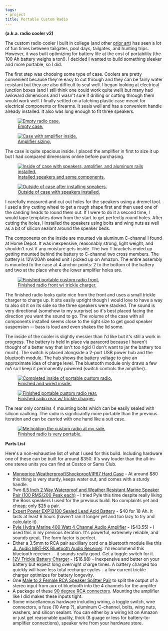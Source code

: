 ```yaml
---
tags:
- project
title: Portable Custom Radio
---
```

**(a.k.a. radio cooler v2)**

The custom radio cooler I built in college (and other
[prior art](https://photos.app.goo.gl/cv6negoigsTsUUNs7)) has seen a lot of fun
times between tailgates, pool days, tailgates, and hunting trips. However, it
was built optimizing for battery life at the cost of portability (the 100 Ah
battery weighs a ton!). I decided I wanted to build something sleeker and more
portable, so I did.

The first step was choosing some type of case. Coolers are pretty convenient
because they're easy to cut through and they can be fairly water resistant but
they are also difficult to seal well. I began looking at electrical junction
boxes (and I still think one could work quite well) but many had awkward
dimensions and I wasn't sure if drilling or cutting through them would work
well. I finally settled on a latching plastic case meant for electrical
components or firearms. It seals well and has a convenient handle already
installed. It also was long enough to fit three speakers.

<figure>
  <a href="/img/radio_cooler2/empty_case.jpg">
    <img src="/img/radio_cooler2/empty_case_thumb.jpg" alt="Empty radio case.">
    <figcaption>Empty case.</figcaption>
  </a>
</figure>
<figure>
  <a href="/img/radio_cooler2/amplifier_sizing.jpg">
    <img src="/img/radio_cooler2/amplifier_sizing_thumb.jpg" alt="Case with amplifier inside.">
    <figcaption>Amplifier sizing.</figcaption>
  </a>
</figure>

The case is quite spacious inside. I placed the amplifier in first to size it up
but I had compared dimensions online before purchasing.

<figure>
  <a href="/img/radio_cooler2/aluminum_rail_installation.jpg">
    <img src="/img/radio_cooler2/aluminum_rail_installation_thumb.jpg" alt="Inside of case with speakers, amplifier, and aluminum rails installed.">
    <figcaption>Installed speakers and some components.</figcaption>
  </a>
</figure>
<figure>
  <a href="/img/radio_cooler2/installed_speakers.jpg">
    <img src="/img/radio_cooler2/installed_speakers_thumb.jpg" alt="Outside of case after installing speakers.">
    <figcaption> Outside of case with speakers installed.</figcaption>
  </a>
</figure>

I carefully measured and cut out holes for the speakers using a dremel tool. I
used a tiny cutting wheel to get a rough shape first and then used one of the
sanding heads to round them out. If I were to do it a second time, I would tape
templates down from the start to get perfectly round holes. After cutting the
holes, I installed the speakers using bolts and wing nuts as well as a bit of
silicon sealant around the speaker beds.

The components on the inside are mounted via aluminum C-channel I found at Home
Depot. It was inexpensive, reasonably strong, light weight, and shouldn't rust
if any moisture gets inside. The two T brackets ended up getting mounted behind
the battery to C-channel two cross members. The battery is 12V/20Ah sealed unit
I picked up on Amazon. The entire assembly is mounted to the case at 4 anchor
points: 2 to the bottom of the battery and two at the place where the lower
amplifier holes are.

<figure>
  <a href="/img/radio_cooler2/portable_boombox_v2_front.jpg">
    <img src="/img/radio_cooler2/portable_boombox_v2_front_thumb.jpg" alt="Finished portable custom radio front.">
    <figcaption>Finished radio front w/ trickle charger.</figcaption>
  </a>
</figure>

The finished radio looks quite nice from the front and uses a small trickle
charger to charge up. It sits easily upright though I would love to have a way
to also sit it on its side so the three speakers were stacked. The sound is very
directional (somehow to my surprise) so it's best placed facing the direction
you want the sound to go. The volume of the case with all components installed
seems close to the right size to get good speaker suspension -- bass is loud and
even shakes the lid some.

The inside of the cooler is slightly messier than I'd like but it's still a work
in progress. The battery is held in place via paracord because I haven't thought
of a better way that isn't too rigid (I don't want to jar the battery too much).
The switch is placed alongside a 2-port USB power hub and the bluetooth module.
The hub shows the battery voltage to give an approximate idea of charge level.
The bluetooth module only draws a few mA so I keep it permanently powered
(switch controls the amplifier)..

<figure>
  <a href="/img/radio_cooler2/portable_boombox_v2_inside.jpg">
    <img src="/img/radio_cooler2/portable_boombox_v2_inside.jpg" alt="Completed inside of portable custom radio.">
    <figcaption>Finished and wired inside.</figcaption>
  </a>
</figure>
<figure>
  <a href="/img/radio_cooler2/portable_boombox_v2_rear.JPG">
    <img src="/img/radio_cooler2/portable_boombox_v2_rear_thumb.JPG" alt="Finished portable custom radio rear.">
    <figcaption>Finished radio rear w/ trickle charger.</figcaption>
  </a>
</figure>

The rear only contains 4 mounting bolts which can be easily sealed with silicon
caulking. The radio is significantly more portable than the previous iteration
and can be carried with one hand like a suit case.

<figure>
  <a href="/img/radio_cooler2/portable_boombox_v2_size_reference.JPG">
    <img src="/img/radio_cooler2/portable_boombox_v2_size_reference_thumb.JPG" alt="Me holding the custom radio at my side.">
    <figcaption>Finished radio is very portable.</figcaption>
  </a>
</figure>

**Parts List**

Here's a non-exhaustive list of what I used for this build. Including hardware
one of these can be built for around $350. It's way louder than the all-in-one
stereo units you can find at Costco or Sams Club.

- [Monoprice Weatherproof/Shockproof/IP67 Hard Case](https://www.amazon.com/gp/product/B00SSFAPVI) -
  At around $80 this thing is very sturdy, keeps water out, and comes with a
  sturdy handle.
- Two
  [6.5 Inch 2 Way Waterproof and Weather Resistant Marine Speaker Pair (100 RMS/200 Peak each)](https://www.amazon.com/gp/product/B00022OBNS) -
  I tried Pyle this time despite really liking the Boss speakers I used for the
  previous build. No complaints yet and cheap; only $25 a pair.
- [Expert Power EXP12180 Sealed Lead Acid Battery](https://www.amazon.com/gp/product/B00A82A3RK) -
  $40 for 18 Ah. It lasts at least 6 hours (haven't ran it longer yet and too
  lazy to try and calculate it).
- [Pyle Hydra Marine 400 Watt 4 Channel Audio Amplifier](https://www.amazon.com/gp/product/B000N5T0T4/ref=as_li_tl?ie=UTF8&camp=1789&creative=9325&creativeASIN=B000N5T0T4&linkCode=as2&tag=brentwalther-20&linkId=a5fdc9ea3b73f74269d88b1036aba20f) -
  ($43.55) - I used this in my previous iteration. It's powerful, extremely
  reliable, and sounds great. The form factor is perfect.
- Either a 3.5mm to RCA pair auxilliary cord or a bluetooth module like this
  [JL Audio MBT-RX Bluetooth Audio Receiver](https://www.amazon.com/gp/product/B00MH5CFEU).
  I'd recommend this bluetooth receiver -- it sounds really good. Get a toggle
  switch for it.
- [12V Trickle Battery Charger](https://www.amazon.com/gp/product/B074Z2NFWW/ref=as_li_tl?ie=UTF8&camp=1789&creative=9325&creativeASIN=B074Z2NFWW&linkCode=as2&tag=brentwalther-20&linkId=3aa12c3487b5db0571a9c7507a6e1af6) -
  ($16.98) - Inexpensive and better on your battery but expect long overnight
  charge times. A battery charged too quickly will have less total recharge
  cycles - a low current trickle charger optimizes for battery longevity.
- One
  [Male to 2 Female RCA Speaker Splitter Pair](https://www.amazon.com/iExcell-Speaker-Splitter-Shielding-Adapter/dp/B019ZQS4N4)
  to split the output of a stereo input from aux of bluetooth into the 4
  channels for the amplifer
- A package of these
  [90 degree RCA connectors](https://www.amazon.com/gp/product/B075SGTVS8).
  Mounting the amplifier like I did makes these inputs tight.
- Some miscellaneous hardware including wiring, a toggle switch, wire
  connectors, a fuse (10 Amp ?), aluminum C-channel, bolts, wing nuts, washers,
  and silicon sealant. You can either by a wiring kit on Amazon or just get
  reasonable quality, thick (8 guage or less for battery-to-amplifier
  connections), speaker wire from your hardware store.
